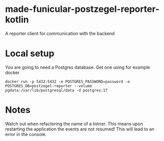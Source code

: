 # made-funicular-postzegel-reporter-kotlin
A reporter client for communication with the backend

# Local setup
You are going to need a Postgres database.
Get one using for example docker
```shell
docker run -p 5432:5432 -e POSTGRES_PASSWORD=password -e POSTGRES_DB=postzegel-reporter --volume pgdata:/var/lib/postgresql/data -d postgres:17
```

# Notes
Watch out when refactoring the name of a listner. This means upon restarting the application the events are not resumed!
This will lead to an error in the console.